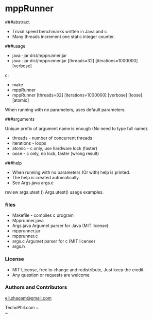 # mppRunner

###abstract

* Trivial speed benchmarks written in Java and c
* Many threads increment one static integer counter.

###usage

* java -jar dist/mpprunner.jar</li>
* java -jar dist/mpprunner.jar   [threads=32]  [iterations=1000000]  [verbose]</li>

c:

* make
* mppRunner
* mppRunner [threads=32]  [iterations=1000000]  [verbose] [loose] [atomic]

When running with no parameters, uses default parameters.


###arguments

Unique prefix of argument name is enough (No need to type full name).


* threads     - number of concurrent threads</li>
* iterations - loops</li>
* atomic     - c only, use hardware lock (faster)</li>
* oose      - c only, no lock, faster (wrong result)</li>

###help

* When running with no parameters (Or with) help is printed.
* The help is created automatically.
* See Args.java args.c

review  args.utest ()   Args.utest()  usage examples.

### files

<ul>
<li>Makefile -  compiles c program</li>
<li>Mpprunner.java</li>
<li>Args.java             Argumet parser for Java (MIT license)</li>
<li>mpprunner.jar</li>
<li>mpprunner.c</li>
<li>args.c                Argumet parser for c (MIT license)</li>
<li>args.h</li>
</ul>

### License

* MIT License, free to change and redistribute, Just keep the credit.
* Any question or requests are welcome

<h3>
<a id="authors-and-contributors" class="anchor" href="#authors-and-contributors" aria-hidden="true"><span aria-hidden="true" class="octicon octicon-link"></span></a>Authors and Contributors</h3>

<p><a href="mailto:eli.shagam@gmail.com">eli.shagam@gmail.com</a></p>


TechoPhil.com
~                                                                                      
~       

